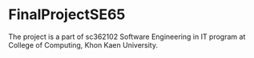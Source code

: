 # FinalProjectSE65

The project is a part of sc362102 Software Engineering in IT program at College of Computing, Khon Kaen University.
